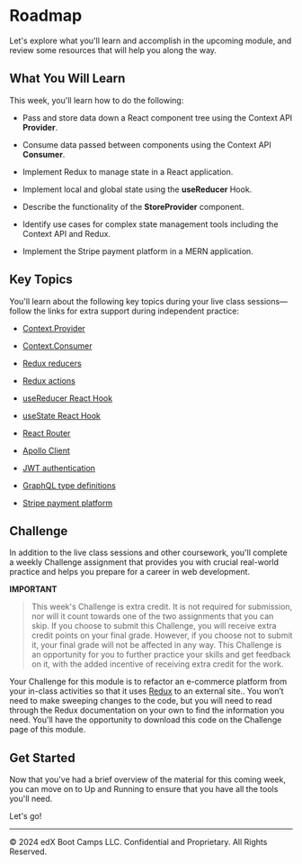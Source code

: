 # Roadmap
Let's explore what you'll learn and accomplish in the upcoming module, and review some resources that will help you along the way.

## What You Will Learn
This week, you'll learn how to do the following:

* Pass and store data down a React component tree using the Context API **Provider**.

* Consume data passed between components using the Context API **Consumer**.

* Implement Redux to manage state in a React application.

* Implement local and global state using the **useReducer** Hook.

* Describe the functionality of the **StoreProvider** component.

* Identify use cases for complex state management tools including the Context API and Redux.

* Implement the Stripe payment platform in a MERN application.

## Key Topics
You'll learn about the following key topics during your live class sessions—follow the links for extra support during independent practice:

* [Context.Provider](https://reactjs.org/docs/context.html#contextprovider)

* [Context.Consumer](https://reactjs.org/docs/context.html#contextconsumer)

* [Redux reducers](https://redux.js.org/faq/reducers/)

* [Redux actions](https://redux.js.org/faq/actions/)

* [useReducer React Hook](https://reactjs.org/docs/hooks-reference.html#usereducer)

* [useState React Hook](https://reactjs.org/docs/hooks-state.html)

* [React Router](https://reactrouter.com/web/guides/quick-start)

* [Apollo Client](https://www.apollographql.com/docs/react/)

* [JWT authentication](https://jwt.io/introductionr)

* [GraphQL type definitions](https://www.apollographql.com/docs/tutorial/schema/#object-types)

* [Stripe payment platform](https://stripe.com/docs)

## Challenge
In addition to the live class sessions and other coursework, you'll complete a weekly Challenge assignment that provides you with crucial real-world practice and helps you prepare for a career in web development.

**IMPORTANT**

> This week's Challenge is extra credit. It is not required for submission, nor will it count towards one of the two assignments that you can skip. If you choose to submit this Challenge, you will receive extra credit points on your final grade. However, if you choose not to submit it, your final grade will not be affected in any way. This Challenge is an opportunity for you to further practice your skills and get feedback on it, with the added incentive of receiving extra credit for the work.

Your Challenge for this module is to refactor an e-commerce platform from your in-class activities so that it uses [Redux](https://redux.js.org/) to an external site.. You won’t need to make sweeping changes to the code, but you will need to read through the Redux documentation on your own to find the information you need. You'll have the opportunity to download this code on the Challenge page of this module.

## Get Started
Now that you've had a brief overview of the material for this coming week, you can move on to Up and Running to ensure that you have all the tools you'll need.

Let's go!

---
© 2024 edX Boot Camps LLC. Confidential and Proprietary. All Rights Reserved.